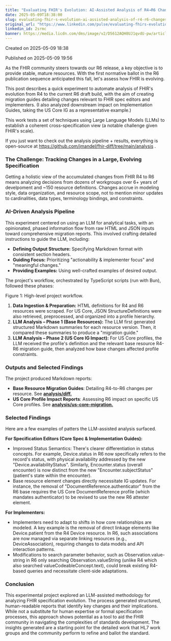 ```yaml
---
title: "Evaluating FHIR's Evolution: AI-Assisted Analysis of R4→R6 Changes"
date: 2025-05-09T18:38:00
slug: evaluating-fhir-s-evolution-ai-assisted-analysis-of-r4-r6-changes
original_url: "https://www.linkedin.com/pulse/evaluating-fhirs-evolution-ai-assisted-analysis-r4r6-josh-mandel-md-2srmc"
linkedin_id: 2srmc
banner: https://media.licdn.com/dms/image/v2/D5612AQH8UJ1qvdU-pw/article-cover_image-shrink_720_1280/B56Za2mF3cGgAI-/0/1746820165955?e=2147483647&v=beta&t=hN2fKMa0sAknPB0mf7ChtVL5prLIKr3-z6nGaf2depM
---
```


Created on 2025-05-09 18:38

Published on 2025-05-09 19:56

As the FHIR community steers towards our R6 release, a key objective is to provide stable, mature resources. With the first normative ballot in the R6 publication sequence anticipated this fall, let's assess how FHIR is evolving.

This post describes a quick experiment to automate analysis of FHIR's evolution from R4 to the current R6 draft build, with the aim of creating migration guides detailing changes relevant to FHIR spec editors and implementers. (I also analyzed downstream impact on Implementation Guides, taking the US Core IG as a representative example.)

This work tests a set of techniques using Large Language Models (LLMs) to establish a coherent cross-specification view (a notable challenge given FHIR's scale).

If you just want to check out the analysis pipeline + results, everything is open-source at <https://github.com/jmandel/fhir-diff/tree/main/analysis> .

### The Challenge: Tracking Changes in a Large, Evolving Specification

Getting a holistic view of the accumulated changes from FHIR R4 to R6 means analyzing decisions from dozens of workgroups over 6+ years of develpoment and ~150 resource definitions. Changes accrue in modeling style, data organization, and resource scope, not to mention minor updates to cardinalities, data types, terminology bindings, and constraints.

### AI-Driven Analysis Pipeline

This experiment centered on using an LLM for analytical tasks, with an opinionated, phased information flow from raw HTML and JSON inputs toward comprehensive migration reports. This involved crafting detailed instructions to guide the LLM, including:

* **Defining Output Structure:** Specifying Markdown format with consistent section headers.
* **Guiding Focus:** Prioritizing "actionability & implementer focus" and "meaningful changes."
* **Providing Examples:** Using well-crafted examples of desired output.

The project's workflow, orchestrated by TypeScript scripts (run with Bun), followed these phases:

Figure 1: High-level project workflow.

1. **Data Ingestion & Preparation:** HTML definitions for R4 and R6 resources were scraped. For US Core, JSON StructureDefinitions were also retrieved, preprocessed, and organized into a profile hierarchy.
2. **LLM Analysis – Phase 1 (Base Resources):** The LLM first generated structured Markdown summaries for each resource version. Then, it compared these summaries to produce a "migration guide."
3. **LLM Analysis – Phase 2 (US Core IG Impact):** For US Core profiles, the LLM received the profile's definition and the relevant base resource R4-R6 migration guide, then analyzed how base changes affected profile constraints.

### Outputs and Selected Findings

The project produced Markdown reports:

* **Base Resource Migration Guides**: Detailing R4-to-R6 changes per resource. See [**analysis/diff.**](https://github.com/jmandel/fhir-diff/tree/main/analysis/diff)
* **US Core Profile Impact Reports**: Assessing R6 impact on specific US Core profiles. See [**analysis/us-core-migration.**](https://github.com/jmandel/fhir-diff/tree/main/analysis/us-core-migration)

### Selected Findings

Here are a few examples of patters the LLM-assisted analysis surfaced.

**For Specification Editors (Core Spec & Implementation Guides):**

* Improved Status Semantics: There's clearer differentiation in status concepts. For example, Device.status in R6 now specifically refers to the record's status, with physical availability addressed by the new "Device.availabilityStatus". Similarly, Encounter.status (overall encounter) is now distinct from the new "Encounter.subjectStatus" (patient's state within the encounter).
* Base resource element changes directly necessitate IG updates. For instance, the removal of "DocumentReference.authenticator" from the R6 base requires the US Core DocumentReference profile (which mandates authenticator) to be revised to use the new R6 attester element.

**For Implementers:**

* Implementers need to adapt to shifts in how core relationships are modeled. A key example is the removal of direct linkage elements like Device.patient from the R4 Device resource. In R6, such associations are now managed via separate linking resources (e.g., DeviceAssociation), requiring changes to data models and API interaction patterns.
* Modifications to search parameter behavior, such as Observation.value-string in R6 only searching Observation.valueString (unlike R4 which also searched valueCodeableConcept.text), could break existing R4-based queries and necessitate client-side adaptations.

### Conclusion

This experimental project explored an LLM-assisted methodology for analyzing FHIR specification evolution. The process generated structured, human-readable reports that identify key changes and their implications. While not a substitute for human expertise or formal specification processes, this approach shows potential as a tool to aid the FHIR community in navigating the complexities of standards development. The insights generated are a starting point for the detailed work that HL7 work groups and the community perform to refine and ballot the standard.